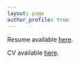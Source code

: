 ```yaml
---
layout: page
author_profile: true
---
```


Resume available [here](/files/resume.pdf).

CV available [here](/files/cv.pdf).